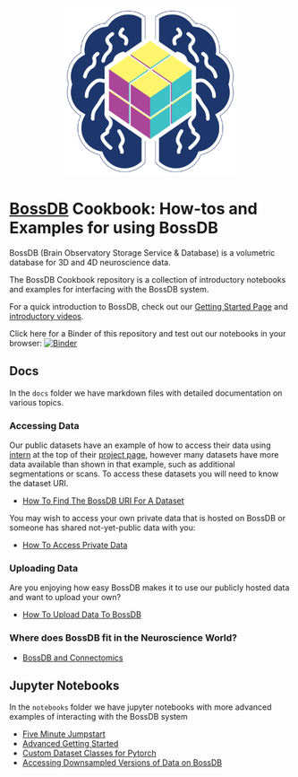 <div align="center">
  <img src="logo.png" height = '300px'>
</div>

# [BossDB](https://bossdb.org/) Cookbook: How-tos and Examples for using BossDB

BossDB (Brain Observatory Storage Service & Database) is a volumetric database for 3D and 4D neuroscience data.

The BossDB Cookbook repository is a collection of introductory notebooks and examples for interfacing with the BossDB system. 

For a quick introduction to BossDB, check out our [Getting Started Page](https://bossdb.org/get-started) and [introductory videos](https://www.youtube.com/channel/UCOKBtUhLgr-AtfGUxA-K6lg/featured).

Click here for a Binder of this repository and test out our notebooks in your browser: [![Binder](https://mybinder.org/badge_logo.svg)](https://mybinder.org/v2/gh/aplbrain/bossdb_cookbook/HEAD?filepath=notebooks%2F)

## Docs
In the `docs` folder we have markdown files with detailed documentation on various topics.

### Accessing Data

Our public datasets have an example of how to access their data using [intern](https://github.com/jhuapl-boss/intern) at the top of their [project page](https://bossdb.org/projects), however many datasets have more data available than shown in that example, such as additional segmentations or scans. To access these datasets you will need to know the dataset URI. 

- [How To Find The BossDB URI For A Dataset](https://github.com/aplbrain/bossdb_cookbook/blob/main/docs/How-To-Find-The-BossDB-URI-For-A-Dataset.md)

You may wish to access your own private data that is hosted on BossDB or someone has shared not-yet-public data with you:
- [How To Access Private Data](https://github.com/aplbrain/bossdb_cookbook/blob/main/docs/BossDB-Set-Up-For-Private-Datasets.md)

### Uploading Data

Are you enjoying how easy BossDB makes it to use our publicly hosted data and want to upload your own? 
- [How To Upload Data To BossDB](https://github.com/aplbrain/bossdb_cookbook/blob/main/docs/How-To-Upload-Data-To-BossDB.md)

### Where does BossDB fit in the Neuroscience World?

- [BossDB and Connectomics](https://github.com/aplbrain/bossdb_cookbook/blob/main/docs/BossDB-And-Connectomics.md)

## Jupyter Notebooks
In the `notebooks` folder we have jupyter notebooks with more advanced examples of interacting with the BossDB system

- [Five Minute Jumpstart](https://github.com/aplbrain/bossdb_cookbook/blob/main/notebooks/Five-Minute-Jumpstart.ipynb)
- [Advanced Getting Started](https://github.com/aplbrain/bossdb_cookbook/blob/main/notebooks/Get-Started-Downloading-Data-with-Intern.ipynb)
- [Custom Dataset Classes for Pytorch](https://github.com/aplbrain/bossdb_cookbook/blob/main/notebooks/BossDB-Dataset-Classes-for-Pytorch-DataLoaders.ipynb)
- [Accessing Downsampled Versions of Data on BossDB](https://github.com/aplbrain/bossdb_cookbook/blob/main/notebooks/Accessing-Lower-Resolution-Versions-Of-Data-From-BossDB.ipynb)